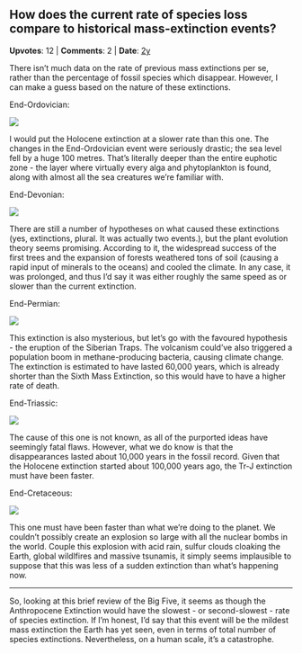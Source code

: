 ## How does the current rate of species loss compare to historical mass-extinction events?
    
**Upvotes**: 12 | **Comments**: 2 | **Date**: [2y](https://www.quora.com/How-does-the-current-rate-of-species-loss-compare-to-historical-mass-extinction-events/answer/Gary-Meaney)

There isn’t much data on the rate of previous mass extinctions per se, rather than the percentage of fossil species which disappear. However, I can make a guess based on the nature of these extinctions.

End-Ordovician:

![](https://qph.fs.quoracdn.net/main-qimg-17c6b3a2a01ca2e090e31aac07e43fa9-lq)

I would put the Holocene extinction at a slower rate than this one. The changes in the End-Ordovician event were seriously drastic; the sea level fell by a huge 100 metres. That’s literally deeper than the entire euphotic zone - the layer where virtually every alga and phytoplankton is found, along with almost all the sea creatures we’re familiar with.

End-Devonian:

![](https://qph.fs.quoracdn.net/main-qimg-58f251be651abdebb1b57d4a4b2b3831)

There are still a number of hypotheses on what caused these extinctions (yes, extinctions, plural. It was actually two events.), but the plant evolution theory seems promising. According to it, the widespread success of the first trees and the expansion of forests weathered tons of soil (causing a rapid input of minerals to the oceans) and cooled the climate. In any case, it was prolonged, and thus I’d say it was either roughly the same speed as or slower than the current extinction.

End-Permian:

![](https://qph.fs.quoracdn.net/main-qimg-32fe7c534e57b9d59855e399a81e354a)

This extinction is also mysterious, but let’s go with the favoured hypothesis - the eruption of the Siberian Traps. The volcanism could’ve also triggered a population boom in methane-producing bacteria, causing climate change. The extinction is estimated to have lasted 60,000 years, which is already shorter than the Sixth Mass Extinction, so this would have to have a higher rate of death.

End-Triassic:

![](https://qph.fs.quoracdn.net/main-qimg-2d65bcd21ab6021c2ce3c99a03776adb)

The cause of this one is not known, as all of the purported ideas have seemingly fatal flaws. However, what we do know is that the disappearances lasted about 10,000 years in the fossil record. Given that the Holocene extinction started about 100,000 years ago, the Tr-J extinction must have been faster.

End-Cretaceous:

![](https://qph.fs.quoracdn.net/main-qimg-53a6511bdeee3e00ce1558a6daedb1af)

This one must have been faster than what we’re doing to the planet. We couldn’t possibly create an explosion so large with all the nuclear bombs in the world. Couple this explosion with acid rain, sulfur clouds cloaking the Earth, global wildlfires and massive tsunamis, it simply seems implausible to suppose that this was less of a sudden extinction than what’s happening now.

* * *

So, looking at this brief review of the Big Five, it seems as though the Anthropocene Extinction would have the slowest - or second-slowest - rate of species extinction. If I’m honest, I’d say that this event will be the mildest mass extinction the Earth has yet seen, even in terms of total number of species extinctions. Nevertheless, on a human scale, it’s a catastrophe.

